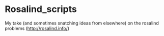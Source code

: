 # Rosalind_scripts
My take (and sometimes snatching ideas from elsewhere) on the rosalind problems (http://rosalind.info/)

